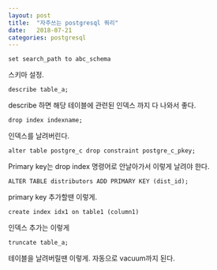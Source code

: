 ```yaml
---
layout: post
title:  "자주쓰는 postgresql 쿼리"
date:   2018-07-21
categories: postgresql
---
```


`set search_path to abc_schema`

스키마 설정. <br>

`describe table_a;`

describe 하면 해당 테이블에 관련된 인덱스 까지 다 나와서 좋다. <br>

`drop index indexname;`

인덱스를 날려버린다. <br>

`alter table postgre_c drop constraint postgre_c_pkey;`

Primary key는 drop index 명령어로 안날아가서 이렇게 날려야 한다. <br>

`ALTER TABLE distributors ADD PRIMARY KEY (dist_id);`

primary key 추가할땐 이렇게. <br>

`create index idx1 on table1 (column1)`

인덱스 추가는 이렇게 <br>

`truncate table_a;`

테이블을 날려버릴땐 이렇게. 자동으로 vacuum까지 된다. <br>
